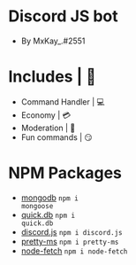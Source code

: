   # Discord JS bot 
  - By MxKay_.#2551

# Includes | 📜
- Command Handler | 💻
- Economy | 💳
- Moderation | 🔨
- Fun commands | 😏

# NPM Packages
- [mongodb](https://mongodb.com) <code>npm i mongoose</code>
- [quick.db](https://quickdb.js.org/) <code>npm i quick.db</code>
- [discord.js](https://discordjs.guide/#before-you-begin) <code>npm i discord.js</code>
- [pretty-ms](https://www.npmjs.com/package/pretty-ms) <code>npm i pretty-ms</code>
- [node-fetch](https://www.npmjs.com/package/node-fetch) <code>npm i node-fetch</code>
